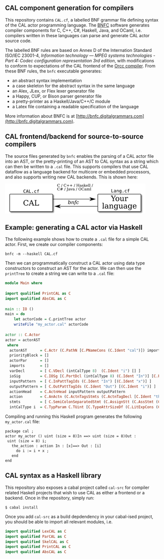 ## CAL component generation for compilers

This repository contains `CAL.cf`, a labelled BNF grammar file
defining syntax of the CAL actor programming language. The
[BNFC](http://bnfc.digitalgrammars.com) software generates compiler
components for C, C++, C#, Haskell, Java, and OCaml, i.e. compilers
written in these languages can parse and generate CAL actor source
code.

The labelled BNF rules are based on Annex D of the Internation
Standard ISO/IEC 23001-4, *Information technology — MPEG systems
technologies - Part 4: Codec configuration representation 3rd
edition*, with modifications to conform to expectations of the CAL
frontend of the [Orcc compiler](http://orcc.sourceforge.net). From
these BNF rules, the `bnfc` executable generates:

* an abstract syntax implementation
* a case skeleton for the abstract syntax in the same language
* an Alex, JLex, or Flex lexer generator file
* a Happy, CUP, or Bison parser generator file
* a pretty-printer as a Haskell/Java/C++/C module
* a Latex file containing a readable specification of the language

More information about BNFC is at
[http://bnfc.digitalgrammars.com](http://bnfc.digitalgrammars.com).

## CAL frontend/backend for source-to-source compilers

The source files generated by `bnfc` enables the parsing of a CAL
actor file into an AST, or the pretty-printing of an AST to CAL syntax
as a string which can then be written to a `.cal` file. This supports
compilers that use CAL dataflow as a language backend for multicore or
embedded processors, and also supports writing new CAL backends. This
is shown here:

<img src="https://raw.githubusercontent.com/robstewart57/cal-src/master/images/to-from-cal.png" width="460">

## Example: generating a CAL actor via Haskell

The following example shows how to create a `.cal` file for a simple
CAL actor. First, we create our compiler components:

    bnfc -m --haskell CAL.cf

Then we can programmatically construct a CAL actor using data type
constructors to construct an AST for the actor. We can then use the
`printTree` to create a string we can write to a `.cal` file:

```haskell
module Main where

import qualified PrintCAL as C
import qualified AbsCAL as C

main :: IO ()
main = do
    let actorCode = C.printTree actor
    writeFile "my_actor.cal" actorCode

actor :: C.Actor
actor = actorAST
 where
  actorAST      = C.Actr (C.PathN [C.PNameCons (C.Ident "cal")]) imports (C.Ident "my_actor") actorPar ioSig varDecl [action] priorityBlock
  priorityBlock = []
  actorPar      = []
  imports       = []
  varDecl       = [ C.VDecl (intCalType 8)  (C.Ident "i") [] ]
  ioSig         = C.IOSg [C.PortDcl (intCalType 8) (C.Ident "In")] [C.PortDcl (intCalType 8) (C.Ident "Out")]
  inputPattern  = [ C.InPattTagIds (C.Ident "In") [(C.Ident "x")] ]
  outputPattern = [ C.OutPattTagIds (C.Ident "Out") [(C.Ident "i")] ]
  actionHead    = C.ActnHead inputPattern outputPattern
  action        = C.AnActn (C.ActnTagsStmts (C.ActnTagDecl [C.Ident "the_action"]) actionHead stmts)
  stmts         = [ C.SemiColonSeparatedStmt (C.AssignStt (C.AssStmt (C.Ident "i") (C.BEAdd (C.EIdent (C.Ident "i")) (C.EIdent (C.Ident "x"))))) ]
  intCalType i  = C.TypParam C.TUint [C.TypeAttrSizeDf (C.LitExpCons (C.IntLitExpr (C.IntegerLit i)))]
```

Compiling and running this Haskell program generates the
following `my_actor.cal` file:

```
package cal ;
actor my_actor () uint (size = 8)In ==> uint (size = 8)Out :
 uint (size = 8) i;
   the_action : action In : [x]==> Out : [i]
     do i := i + x ;
   end
end
```

## CAL syntax as a Haskell library

This repository also exposes a cabal project called `cal-src` for
compiler related Haskell projects that wish to use CAL as either a
frontend or a backend. Once in the repository, simply run:

    $ cabal install

Once you add `cal-src` as a build depdendency in your cabal-ised
project, you should be able to import all relevant modules, i.e.

```haskell
import qualified LexCAL as C
import qualified ParCAL as C
import qualified SkelCAL as C
import qualified PrintCAL as C
import qualified AbsCAL as C
```
